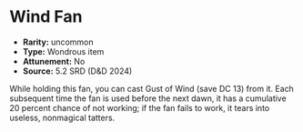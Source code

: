 
# Wind Fan

* **Rarity:** uncommon
* **Type:** Wondrous item
* **Attunement:** No
* **Source:** 5.2 SRD (D&D 2024)


While holding this fan, you can cast Gust of Wind (save DC 13) from it. Each subsequent time the fan is used before the next dawn, it has a cumulative 20 percent chance of not working; if the fan fails to work, it tears into useless, nonmagical tatters.
